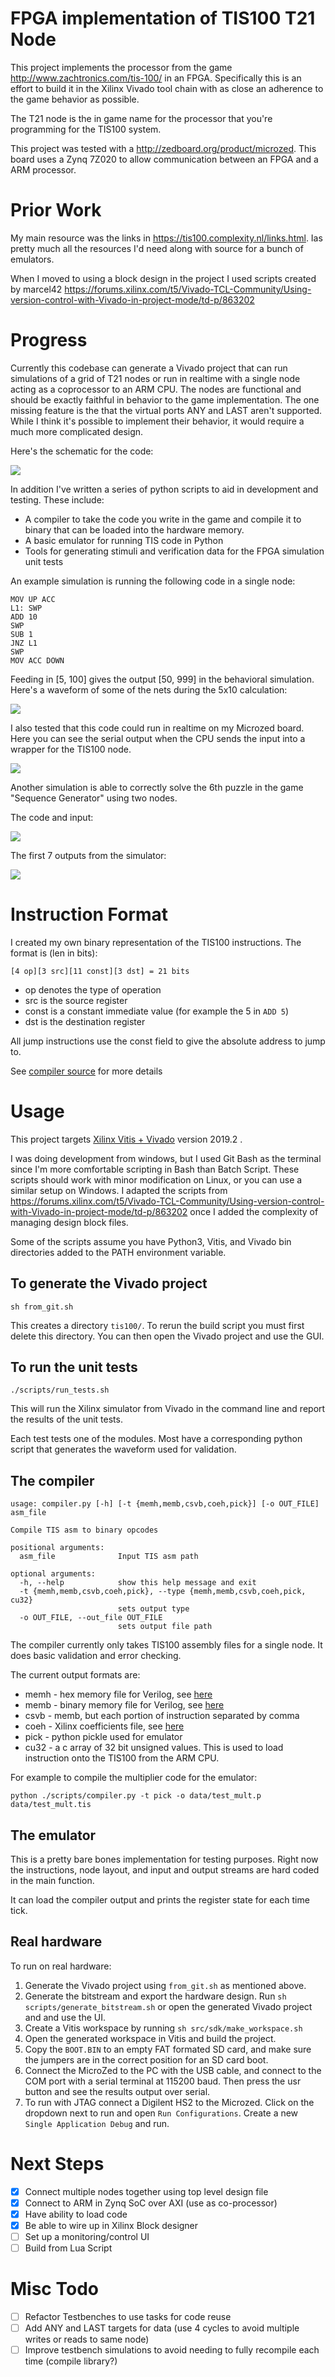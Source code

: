 # FPGA implementation of TIS100 T21 Node

This project implements the processor from the game <http://www.zachtronics.com/tis-100/> in an FPGA. Specifically this is an effort to build it in the Xilinx Vivado tool chain with as close an adherence to the game behavior as possible.

The T21 node is the in game name for the processor that you're programming for the TIS100 system.

This project was tested with a <http://zedboard.org/product/microzed>. This board uses a Zynq 7Z020 to allow communication between an FPGA and a ARM processor.

# Prior Work

My main resource was the links in <https://tis100.complexity.nl/links.html>. Ias pretty much all the resources I'd need along with source for a bunch of emulators.

When I moved to using a block design in the project I used scripts created by marcel42 https://forums.xilinx.com/t5/Vivado-TCL-Community/Using-version-control-with-Vivado-in-project-mode/td-p/863202

# Progress

Currently this codebase can generate a Vivado project that can run simulations of a grid of T21 nodes or run in realtime with a single node acting as a coprocessor to an ARM CPU. The nodes are functional and should be exactly faithful in behavior to the game implementation. The one missing feature is the that the virtual ports ANY and LAST aren't supported. While I think it's possible to implement their behavior, it would require a much more complicated design.

Here's the schematic for the code:

<a href="docs/t21_schematic.png"><img src="docs/t21_schematic.png"/></a>

In addition I've written a series of python scripts to aid in development and testing. These include:

 * A compiler to take the code you write in the game and compile it to binary that can be loaded into the hardware memory.
 * A basic emulator for running TIS code in Python
 * Tools for generating stimuli and verification data for the FPGA simulation unit tests

An example simulation is running the following code in a single node:

```
MOV UP ACC
L1: SWP
ADD 10
SWP
SUB 1
JNZ L1
SWP
MOV ACC DOWN
```

Feeding in [5, 100] gives the output [50, 999] in the behavioral simulation. Here's a waveform of some of the nets during the 5x10 calculation:

<a href="docs/mult_sim.png"><img src="docs/mult_sim.png"/></a>

I also tested that this code could run in realtime on my Microzed board. Here you can see the serial output when the CPU sends the input into a wrapper for the TIS100 node.

<a href="docs/good_serial_out.png"><img src="docs/good_serial_out.png"/></a>

Another simulation is able to correctly solve the 6th puzzle in the game "Sequence Generator" using two nodes.

The code and input:

<a href="docs/sig_gen_ex.png"><img src="docs/sig_gen_ex.png"/></a>

The first 7 outputs from the simulator:

<a href="docs/sig_gen_sim.png"><img src="docs/sig_gen_sim.png"/></a>

# Instruction Format

I created my own binary representation of the TIS100 instructions. The format is (len in bits):

`[4 op][3 src][11 const][3 dst] = 21 bits`

 * op denotes the type of operation
 * src is the source register
 * const is a constant immediate value (for example the 5 in `ADD 5`)
 * dst is the destination register

All jump instructions use the const field to give the absolute address to jump to.

See [compiler source](scripts/compiler.py) for more details

# Usage

This project targets [Xilinx Vitis + Vivado](https://www.xilinx.com/support/download/index.html/content/xilinx/en/downloadNav/vitis.html) version 2019.2 .

I was doing development from windows, but I used Git Bash as the terminal since I'm more comfortable scripting in Bash than Batch Script. These scripts should work with minor modification on Linux, or you can use a similar setup on Windows. I adapted the scripts from https://forums.xilinx.com/t5/Vivado-TCL-Community/Using-version-control-with-Vivado-in-project-mode/td-p/863202 once I added the complexity of managing design block files.

Some of the scripts assume you have Python3, Vitis, and Vivado bin directories added to the PATH environment variable.

## To generate the Vivado project

`sh from_git.sh`

This creates a directory `tis100/`. To rerun the build script you must first delete this directory. You can then open the Vivado project and use the GUI.

## To run the unit tests

`./scripts/run_tests.sh`

This will run the Xilinx simulator from Vivado in the command line and report the results of the unit tests.

Each test tests one of the modules. Most have a corresponding python script that generates the waveform used for validation.

## The compiler

```
usage: compiler.py [-h] [-t {memh,memb,csvb,coeh,pick}] [-o OUT_FILE] asm_file

Compile TIS asm to binary opcodes

positional arguments:
  asm_file              Input TIS asm path

optional arguments:
  -h, --help            show this help message and exit
  -t {memh,memb,csvb,coeh,pick}, --type {memh,memb,csvb,coeh,pick, cu32}
                        sets output type
  -o OUT_FILE, --out_file OUT_FILE
                        sets output file path
```

The compiler currently only takes TIS100 assembly files for a single node. It does basic validation and error checking. 

The current output formats are:

 * memh - hex memory file for Verilog, see [here](https://timetoexplore.net/blog/initialize-memory-in-verilog)
 * memb - binary memory file for Verilog, see [here](https://timetoexplore.net/blog/initialize-memory-in-verilog)
 * csvb - memb, but each portion of instruction separated by comma
 * coeh - Xilinx coefficients file, see [here](https://www.xilinx.com/support/documentation/sw_manuals/xilinx11/cgn_r_coe_file_syntax.htm)
 * pick - python pickle used for emulator
 * cu32 - a c array of 32 bit unsigned values. This is used to load instruction onto the TIS100 from the ARM CPU.

For example to compile the multiplier code for the emulator:

`python ./scripts/compiler.py -t pick -o data/test_mult.p data/test_mult.tis`

## The emulator

This is a pretty bare bones implementation for testing purposes. Right now the instructions, node layout, and input and output streams are hard coded in the main function.

It can load the compiler output and prints the register state for each time tick.

## Real hardware

To run on real hardware:
1. Generate the Vivado project using `from_git.sh` as mentioned above.
2. Generate the bitstream and export the hardware design. Run `sh scripts/generate_bitstream.sh` or open the generated Vivado project and and use the UI.
3. Create a Vitis workspace by running `sh src/sdk/make_workspace.sh` 
4. Open the generated workspace in Vitis and build the project.
5. Copy the `BOOT.BIN` to an empty FAT formated SD card, and make sure the jumpers are in the correct position for an SD card boot.
6. Connect the MicroZed to the PC with the USB cable, and connect to the COM port with a serial terminal at 115200 baud. Then press the usr button and see the results output over serial.
7. To run with JTAG connect a Digilent HS2 to the Microzed. Click on the dropdown next to run and open `Run Configurations`. Create a new `Single Application Debug` and run.

# Next Steps

- [x] Connect multiple nodes together using top level design file
- [x] Connect to ARM in Zynq SoC over AXI (use as co-processor)
- [x] Have ability to load code
- [x] Be able to wire up in Xilinx Block designer
- [ ] Set up a monitoring/control UI
- [ ] Build from Lua Script

# Misc Todo

- [ ] Refactor Testbenches to use tasks for code reuse
- [ ] Add ANY and LAST targets for data (use 4 cycles to avoid multiple writes or reads to same node)
- [ ] Improve testbench simulations to avoid needing to fully recompile each time (compile library?)

